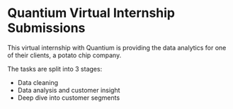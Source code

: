 # Quantium Virtual Internship Submissions

This virtual internship with Quantium is providing the data analytics for one of their clients, a potato chip company.

The tasks are split into 3 stages:
* Data cleaning
* Data analysis and customer insight
* Deep dive into customer segments
